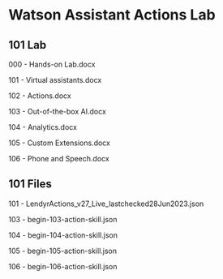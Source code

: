 # Watson Assistant Actions Lab


## 101 Lab

000 - Hands-on Lab.docx

101 - Virtual assistants.docx

102 - Actions.docx

103 - Out-of-the-box AI.docx

104 - Analytics.docx

105 - Custom Extensions.docx

106 - Phone and Speech.docx

## 101 Files

101 - LendyrActions_v27_Live_lastchecked28Jun2023.json

103 - begin-103-action-skill.json

104 - begin-104-action-skill.json

105 - begin-105-action-skill.json

106 - begin-106-action-skill.json

